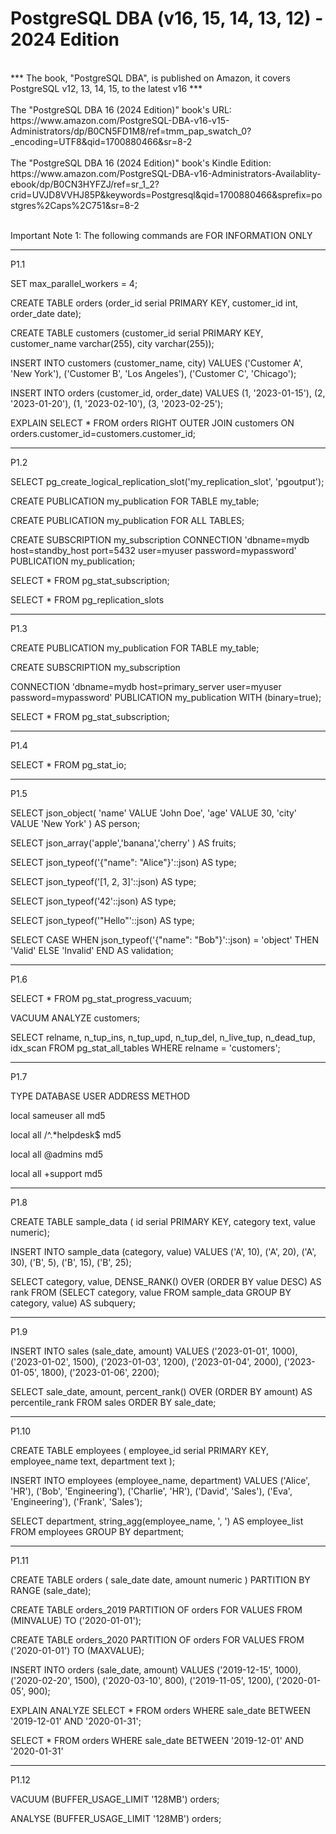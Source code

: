 
# PostgreSQL DBA (v16, 15, 14, 13, 12) - 2024 Edition

</br>
*** The book, "PostgreSQL DBA", is published on Amazon, it covers PostgreSQL v12, 13, 14, 15, to the latest v16 ***

</br>
</br>
The "PostgreSQL DBA 16 (2024 Edition)" book's URL:</br>
https://www.amazon.com/PostgreSQL-DBA-v16-v15-Administrators/dp/B0CN5FD1M8/ref=tmm_pap_swatch_0?_encoding=UTF8&qid=1700880466&sr=8-2

</br>
</br>
The "PostgreSQL DBA 16 (2024 Edition)" book's Kindle Edition:</br>
https://www.amazon.com/PostgreSQL-DBA-v16-Administrators-Availablity-ebook/dp/B0CN3HYFZJ/ref=sr_1_2?crid=UVJD8VVHJ85P&keywords=Postgresql&qid=1700880466&sprefix=postgres%2Caps%2C751&sr=8-2

</br>
</br>


Important Note 1: The following commands are FOR INFORMATION ONLY

---
P1.1

SET max_parallel_workers = 4; 

CREATE TABLE orders (order_id serial PRIMARY KEY, customer_id int, order_date date);

CREATE TABLE customers (customer_id serial PRIMARY KEY, customer_name varchar(255),    city varchar(255));

INSERT INTO customers (customer_name, city) VALUES
    ('Customer A', 'New York'),
    ('Customer B', 'Los Angeles'),
    ('Customer C', 'Chicago');

INSERT INTO orders (customer_id, order_date) VALUES
    (1, '2023-01-15'),
    (2, '2023-01-20'),
    (1, '2023-02-10'),
    (3, '2023-02-25');

EXPLAIN SELECT * FROM orders
RIGHT OUTER JOIN customers ON orders.customer_id=customers.customer_id;

---
P1.2

SELECT pg_create_logical_replication_slot('my_replication_slot', 'pgoutput');

CREATE PUBLICATION my_publication FOR TABLE my_table;

CREATE PUBLICATION my_publication FOR ALL TABLES;

CREATE SUBSCRIPTION my_subscription CONNECTION 'dbname=mydb host=standby_host port=5432 user=myuser password=mypassword' PUBLICATION my_publication;

SELECT * FROM pg_stat_subscription;

SELECT * FROM pg_replication_slots

---
P1.3

CREATE PUBLICATION my_publication FOR TABLE my_table;

CREATE SUBSCRIPTION my_subscription 

CONNECTION 'dbname=mydb host=primary_server user=myuser password=mypassword' 
PUBLICATION my_publication WITH (binary=true);

SELECT * FROM pg_stat_subscription;

---
P1.4

SELECT * FROM pg_stat_io;

---
P1.5

SELECT json_object(
    'name' VALUE 'John Doe', 'age' VALUE 30, 'city' VALUE 'New York'
) AS person;

SELECT json_array('apple','banana','cherry'
) AS fruits;

SELECT json_typeof('{"name": "Alice"}'::json) AS type; 

SELECT json_typeof('[1, 2, 3]'::json) AS type; 

SELECT json_typeof('42'::json) AS type;          

SELECT json_typeof('"Hello"'::json) AS type;

SELECT CASE WHEN json_typeof('{"name": "Bob"}'::json) = 'object' THEN 'Valid' ELSE 'Invalid' END AS validation;


---
P1.6

SELECT * FROM pg_stat_progress_vacuum;

VACUUM ANALYZE customers;

SELECT relname, n_tup_ins, n_tup_upd, n_tup_del, n_live_tup, n_dead_tup, idx_scan
FROM pg_stat_all_tables
WHERE relname = 'customers';


---
P1.7

 TYPE  DATABASE        USER            ADDRESS         METHOD
 
local   sameuser        all                             md5

local   all             /^.*helpdesk$                   md5

local   all             @admins                         md5

local   all             +support                        md5


---
P1.8

CREATE TABLE sample_data (
    id serial PRIMARY KEY, category text, value numeric);

INSERT INTO sample_data (category, value) VALUES
    ('A', 10), ('A', 20), ('A', 30),
    ('B', 5),  ('B', 15), ('B', 25);

SELECT
    category, value,
    DENSE_RANK() OVER (ORDER BY value DESC) AS rank
FROM
    (SELECT  category, value
     FROM     sample_data
     GROUP BY category, value) AS subquery;


---
P1.9

INSERT INTO sales (sale_date, amount)
VALUES
    ('2023-01-01', 1000),
    ('2023-01-02', 1500),
    ('2023-01-03', 1200),
    ('2023-01-04', 2000),
    ('2023-01-05', 1800),
    ('2023-01-06', 2200);

SELECT
      sale_date, amount,
      percent_rank() OVER (ORDER BY amount) AS percentile_rank
FROM  sales 
ORDER BY sale_date;


---
P1.10

CREATE TABLE employees (
    employee_id serial PRIMARY KEY,
    employee_name text,
    department text
);

INSERT INTO employees (employee_name, department)
VALUES
    ('Alice', 'HR'),
    ('Bob', 'Engineering'),
    ('Charlie', 'HR'),
    ('David', 'Sales'),
    ('Eva', 'Engineering'),
    ('Frank', 'Sales');

SELECT department, string_agg(employee_name, ', ') AS employee_list
FROM employees
GROUP BY department;


---
P1.11

CREATE TABLE orders (
    sale_date date,
    amount numeric
) PARTITION BY RANGE (sale_date);

CREATE TABLE orders_2019 PARTITION OF orders
    FOR VALUES FROM (MINVALUE) TO ('2020-01-01');

CREATE TABLE orders_2020 PARTITION OF orders
    FOR VALUES FROM ('2020-01-01') TO (MAXVALUE);

INSERT INTO orders (sale_date, amount)
VALUES
    ('2019-12-15', 1000),
    ('2020-02-20', 1500),
    ('2020-03-10', 800),
    ('2019-11-05', 1200),
    ('2020-01-05', 900);

EXPLAIN ANALYZE
SELECT *
FROM orders
WHERE sale_date BETWEEN '2019-12-01' AND '2020-01-31';

SELECT *
FROM orders
WHERE sale_date BETWEEN '2019-12-01' AND '2020-01-31'

---
P1.12

VACUUM (BUFFER_USAGE_LIMIT '128MB') orders;

ANALYSE (BUFFER_USAGE_LIMIT '128MB') orders;




